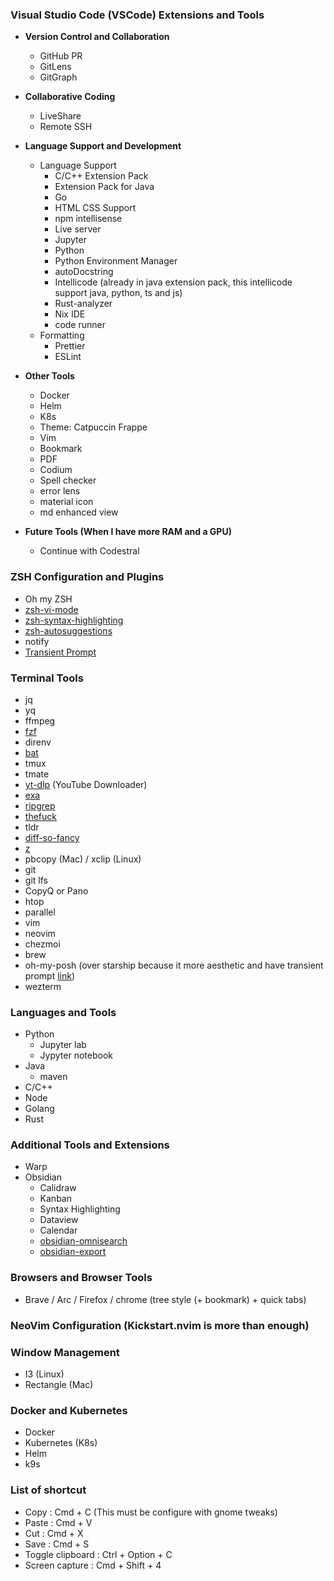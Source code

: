 ### Visual Studio Code (VSCode) Extensions and Tools
- **Version Control and Collaboration**
  - GitHub PR
  - GitLens
  - GitGraph
- **Collaborative Coding**
  - LiveShare
  - Remote SSH
  
- **Language Support and Development**
  - Language Support
    - C/C++ Extension Pack
    - Extension Pack for Java
    - Go
    - HTML CSS Support
    - npm intellisense
    - Live server
    - Jupyter
    - Python
    - Python Environment Manager
    - autoDocstring 
    - Intellicode (already in java extension pack, this intellicode support java, python, ts and js)
    - Rust-analyzer
    - Nix IDE 
    - code runner
  - Formatting
    - Prettier
    - ESLint

- **Other Tools**
  - Docker
  - Helm 
  - K8s
  - Theme: Catpuccin Frappe
  - Vim
  - Bookmark
  - PDF
  - Codium
  - Spell checker
  - error lens
  - material icon
  - md enhanced view

- **Future Tools (When I have more RAM and a GPU)**
  - Continue with Codestral

### ZSH Configuration and Plugins
- Oh my ZSH
- [zsh-vi-mode](https://github.com/jeffreytse/zsh-vi-mode)
- [zsh-syntax-highlighting](https://github.com/zsh-users/zsh-syntax-highlighting)
- [zsh-autosuggestions](https://github.com/zsh-users/zsh-autosuggestions)
- notify
- [Transient Prompt](https://www.zsh.org/mla/users/2019/msg00633.html)

### Terminal Tools
- jq
- yq
- ffmpeg
- [fzf](https://github.com/junegunn/fzf)
- direnv
- [bat](https://github.com/sharkdp/bat)
- tmux
- tmate
- [yt-dlp](https://github.com/yt-dlp/yt-dlp) (YouTube Downloader)
- [exa](https://github.com/ogham/exa)
- [ripgrep](https://github.com/BurntSushi/ripgrep)
- [thefuck](https://github.com/nvbn/thefuck)
- tldr
- [diff-so-fancy](https://github.com/so-fancy/diff-so-fancy)
- [z](https://github.com/rupa/z)
- pbcopy (Mac) / xclip (Linux)
- git
- git lfs
- CopyQ or Pano
- htop
- parallel
- vim
- neovim
- chezmoi
- brew
- oh-my-posh (over starship because it more aesthetic and have transient prompt [link](https://ohmyposh.net/oh-my-posh-vs-starship/))
- wezterm

### Languages and Tools
- Python
  - Jupyter lab
  - Jypyter notebook
- Java 
  - maven
- C/C++
- Node
- Golang
- Rust

### Additional Tools and Extensions
- Warp
- Obsidian
  - Calidraw
  - Kanban
  - Syntax Highlighting
  - Dataview
  - Calendar
  - [obsidian-omnisearch](https://github.com/scambier/obsidian-omnisearch)
  - [obsidian-export](https://github.com/zoni/obsidian-export)

### Browsers and Browser Tools
- Brave / Arc / Firefox / chrome (tree style (+ bookmark) + quick tabs)

### NeoVim Configuration (Kickstart.nvim is more than enough)

### Window Management
- I3 (Linux)
- Rectangle (Mac)

### Docker and Kubernetes
- Docker
- Kubernetes (K8s)
- Helm
- k9s

### List of shortcut 
+ Copy : Cmd + C (This must be configure with gnome tweaks)
+ Paste : Cmd + V
+ Cut : Cmd + X
+ Save : Cmd + S
+ Toggle clipboard : Ctrl + Option + C
+ Screen capture : Cmd + Shift + 4
